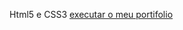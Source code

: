 Html5 e CSS3
<a href="https://renanlucas880.github.io/Html-css/exercicios/desafio10/index.html">executar o meu portifolio</a>